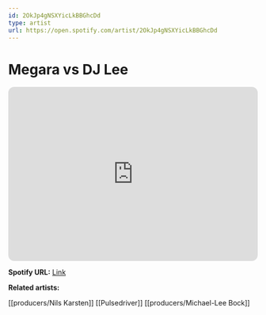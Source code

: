 ```yaml
---
id: 2OkJp4gNSXYicLkBBGhcDd
type: artist
url: https://open.spotify.com/artist/2OkJp4gNSXYicLkBBGhcDd
---
```

# Megara vs DJ Lee

<iframe style="border-radius:12px" src="https://open.spotify.com/embed/artist/2OkJp4gNSXYicLkBBGhcDd" width="100%" height="352" frameBorder="0" allowfullscreen="" allow="autoplay; clipboard-write; encrypted-media; fullscreen; picture-in-picture" loading="lazy"></iframe>

**Spotify URL:** [Link](https://open.spotify.com/artist/2OkJp4gNSXYicLkBBGhcDd)

**Related artists:**

[[producers/Nils Karsten]]
[[Pulsedriver]]
[[producers/Michael-Lee Bock]]
